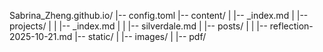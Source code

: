 Sabrina_Zheng.github.io/
|-- config.toml
|-- content/
|   |-- _index.md
|   |-- projects/
|   |   |-- _index.md
|   |   |-- silverdale.md
|   |-- posts/
|   |   |-- reflection-2025-10-21.md
|-- static/
|   |-- images/
|   |-- pdf/
